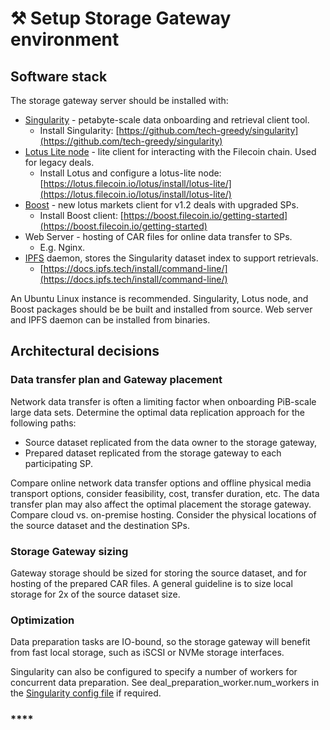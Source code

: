 # ⚒ Setup Storage Gateway environment

## **Software stack**

The storage gateway server should be installed with:

* [Singularity](https://singularity.storage/) - petabyte-scale data onboarding and retrieval client tool.&#x20;
  * Install Singularity: [https://github.com/tech-greedy/singularity](https://github.com/tech-greedy/singularity)
* [Lotus Lite node](https://lotus.filecoin.io/lotus/install/lotus-lite/) - lite client for interacting with the Filecoin chain. Used for legacy deals.
  * Install Lotus and configure a lotus-lite node: [https://lotus.filecoin.io/lotus/install/lotus-lite/](https://lotus.filecoin.io/lotus/install/lotus-lite/)
* [Boost](https://boost.filecoin.io/) - new lotus markets client for v1.2 deals with upgraded SPs.
  * Install Boost client: [https://boost.filecoin.io/getting-started](https://boost.filecoin.io/getting-started)
* Web Server - hosting of CAR files for online data transfer to SPs.&#x20;
  * E.g. Nginx.
* [IPFS](https://docs.ipfs.tech/install/) daemon, stores the Singularity dataset index to support retrievals.
  * [https://docs.ipfs.tech/install/command-line/](https://docs.ipfs.tech/install/command-line/)

An Ubuntu Linux instance is recommended. Singularity, Lotus node, and Boost packages should be be built and installed from source. Web server and IPFS daemon can be installed from binaries.



## Architectural decisions

### Data transfer plan and Gateway placement

Network data transfer is often a limiting factor when onboarding PiB-scale large data sets. Determine the optimal data replication approach for the following paths:

* Source dataset replicated from the data owner to the storage gateway,
* Prepared dataset replicated from the storage gateway to each participating SP.

Compare online network data transfer options and offline physical media transport options, consider feasibility, cost, transfer duration, etc. The data transfer plan may also affect the optimal placement the storage gateway. Compare cloud vs. on-premise hosting. Consider the physical locations of the source dataset and the destination SPs.

### Storage Gateway sizing&#x20;

Gateway storage should be sized for storing the source dataset, and for hosting of the prepared CAR files. A general guideline is to size local storage for 2x of the source dataset size.

### Optimization

Data preparation tasks are IO-bound, so the storage gateway will benefit from fast local storage, such as iSCSI or NVMe storage interfaces. &#x20;

Singularity can also be configured to specify a number of workers for concurrent data preparation. See deal\_preparation\_worker.num\_workers in the [Singularity config file](https://github.com/tech-greedy/singularity/blob/main/config/default.toml) if required.

### ****





